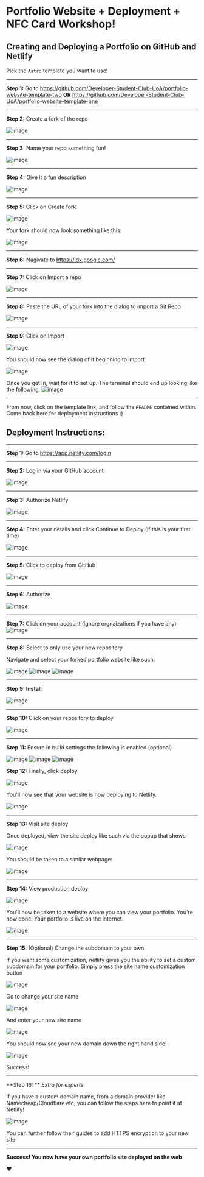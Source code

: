 # Portfolio Website + Deployment + NFC Card Workshop!

## Creating and Deploying a Portfolio on GitHub and Netlify

Pick the `Astro` template you want to use!

*** 
**Step 1:** Go to https://github.com/Developer-Student-Club-UoA/portfolio-website-template-two **OR** https://github.com/Developer-Student-Club-UoA/portfolio-website-template-one
*** 
**Step 2:** Create a fork of the repo

![image](https://github.com/user-attachments/assets/6cacc3ba-be96-496c-8d85-d7debb9700d0)
*** 
**Step 3:** Name your repo something fun!

![image](https://github.com/user-attachments/assets/6d5f4065-8caa-4287-a4dd-975e426f1b29)
*** 
**Step 4:** Give it a fun description

![image](https://github.com/user-attachments/assets/c620eae9-e0ab-4741-8b0d-56fc46993d16)
*** 
**Step 5:** Click on Create fork

![image](https://github.com/user-attachments/assets/a4ab5965-6bfc-42a8-806d-7617f8bdd678)

Your fork should now look something like this:

![image](https://github.com/user-attachments/assets/2c88b8aa-29cb-4928-8196-759191c4376e)
*** 
**Step 6:** Nagivate to https://idx.google.com/
*** 
**Step 7:** Click on Import a repo

![image](https://github.com/user-attachments/assets/f584e493-908a-4d16-ae0f-2a5f190eb8b0)
*** 
**Step 8:** Paste the URL of your fork into the dialog to import a Git Repo

![image](https://github.com/user-attachments/assets/34f25d05-7372-4a1d-a5ec-f05ad643eb43)
***
**Step 9:** Click on Import

![image](https://github.com/user-attachments/assets/e7e884ee-1c83-4559-a642-4b33fce8b2c4)

You should now see the dialog of it beginning to import

![image](https://github.com/user-attachments/assets/03341574-942a-46ea-b6a6-0cf77f10cc4f)

Once you get in, wait for it to set up. The terminal should end up looking like the following:
![image](https://github.com/user-attachments/assets/9b98b4a5-fbf0-469d-bb33-8c441579e7f8)
***

From now, click on the template link, and follow the `README` contained within. Come back here for deployment instructions :)

## Deployment Instructions:
***
**Step 1:** Go to https://app.netlify.com/login
***
**Step 2:** Log in via your GitHub account

![image](https://github.com/user-attachments/assets/38e5b77b-7f7a-43b3-86bf-7cfea3e0d842)
***
**Step 3:** Authorize Netlify

![image](https://github.com/user-attachments/assets/ada765a7-b345-44d4-a39c-0034624bffd2)
***
**Step 4:** Enter your details and click Continue to Deploy (if this is your first time)

![image](https://github.com/user-attachments/assets/b654cf61-2c4b-445c-8a0f-d70e843e2f3c)
***
**Step 5:** Click to deploy from GitHub

![image](https://github.com/user-attachments/assets/dda93e4d-c21b-4197-99b6-38272c70b802)
***
**Step 6:** Authorize

![image](https://github.com/user-attachments/assets/f9f80266-b190-4678-9c0e-0e2bdecd2947)
***
**Step 7:** Click on your account (ignore orgnaizations if you have any)
![image](https://github.com/user-attachments/assets/3305de32-634f-4e29-b1d4-9a4914111434)
***
**Step 8:** Select to only use your new repository

Navigate and select your forked portfolio website like such:

![image](https://github.com/user-attachments/assets/6ba300f4-cbd2-40b1-90e9-18a4e8f8b5de)
![image](https://github.com/user-attachments/assets/a0aef109-b576-4371-b952-37a4b8c2ff72)
![image](https://github.com/user-attachments/assets/712d6611-0d07-4084-ad58-d124cfc81d87)
***
**Step 9: Install**

![image](https://github.com/user-attachments/assets/fc493fd6-ae5d-48d7-a2b9-bf425229eb56)
***
**Step 10:** Click on your repository to deploy

![image](https://github.com/user-attachments/assets/0098ed32-4ed7-4fba-96bb-7f411dc090b1)
***
**Step 11:** Ensure in build settings the following is enabled (optional)

![image](https://github.com/user-attachments/assets/a617a87b-eda2-4757-9b6e-cd5f052f8c6e)
![image](https://github.com/user-attachments/assets/a617a87b-eda2-4757-9b6e-cd5f052f8c6e)
![image](https://github.com/user-attachments/assets/bc7ed6d5-5129-43e9-9290-c38b0d4ba134)

**Step 12:** Finally, click deploy

![image](https://github.com/user-attachments/assets/0c37c1bd-25d4-456b-8e33-ecbc9a044fbd)

You'll now see that your website is now deploying to Netlify.

![image](https://github.com/user-attachments/assets/6b3f80b7-2241-47db-93ae-b18627eb938d)
***
**Step 13:** Visit site deploy

Once deployed, view the site deploy like such via the popup that shows

![image](https://github.com/user-attachments/assets/9c4cd81a-acea-416c-8f66-6f36e2ceb489)

You should be taken to a similar webpage:

![image](https://github.com/user-attachments/assets/97aedef3-391b-4648-b626-43c2bc9a198d)
***
**Step 14:** View production deploy

![image](https://github.com/user-attachments/assets/212c8395-03d9-48aa-a891-19b5baab6657)

You'll now be taken to a website where you can view your portfolio. You're now done! Your portfolio is live on the internet.

![image](https://github.com/user-attachments/assets/0e06c633-54b0-4d97-a6be-26b392186ad0)
***
**Step 15:** (Optional) Change the subdomain to your own

If you want some customization, netlify gives you the ability to set a custom subdomain for your portfolio. Simply press the site name customization button

![image](https://github.com/user-attachments/assets/b45a044e-d499-4986-8d2d-9e08d132ca8f)

Go to change your site name

![image](https://github.com/user-attachments/assets/1a939df9-939f-4566-9440-875b0456420b)

And enter your new site name

![image](https://github.com/user-attachments/assets/c0179438-5993-477f-a5ae-0243d06d671a)

You should now see your new domain down the right hand side!

![image](https://github.com/user-attachments/assets/5b16a2c4-e6e8-460d-9add-b0eeacb61c29)

Success!
***
**Step 16: ** *Extra for experts* 

If you have a custom domain name, from a domain provider like Namecheap/Cloudflare etc, you can follow the steps here to point it at Netlify!

![image](https://github.com/user-attachments/assets/3458deed-4f11-4ebf-8896-e9d04f4f721f)

You can further follow their guides to add HTTPS encryption to your new site
***

**Success! You now have your own portfolio site deployed on the web**

❤️
